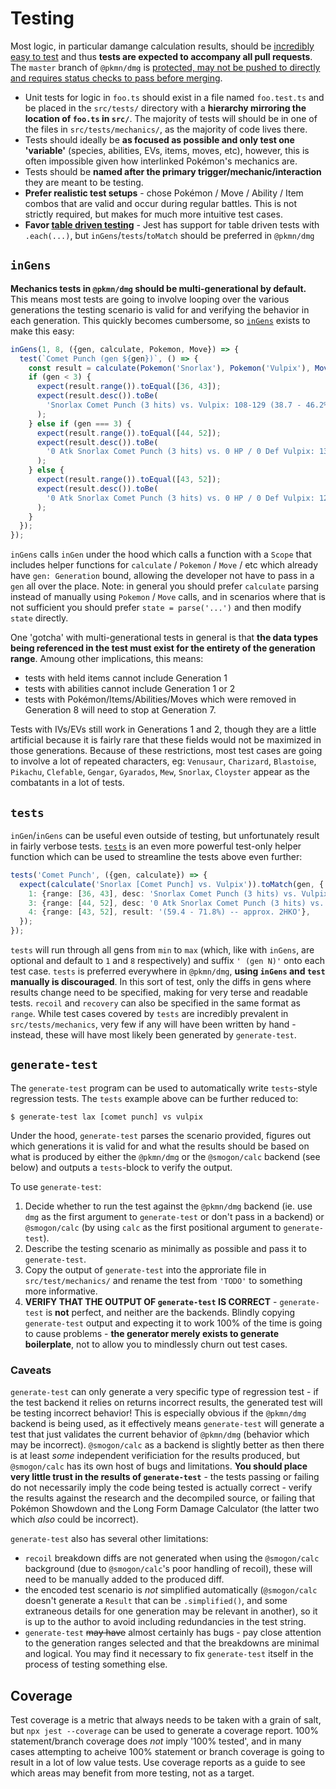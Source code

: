 # Testing

Most logic, in particular damange calculation results, should be [incredibly easy to
test](#generate-test) and thus **tests are expected to accompany all pull requests**. The `master`
branch of `@pkmn/dmg` is [protected, may not be pushed to directly and requires status checks to
pass before merging](https://github.blog/2015-09-03-protected-branches-and-required-status-checks/).

- Unit tests for logic in `foo.ts` should exist in a file  named `foo.test.ts` and be placed in the
  `src/tests/` directory with a **hierarchy mirroring the location of `foo.ts` in `src/`**. The
  majority of tests will should be in one of the files in `src/tests/mechanics/`, as the majority of
  code lives there.
- Tests should ideally be **as focused as possible and only test one 'variable'** (species,
  abilities, EVs, items, moves, etc), however, this is often impossible given how interlinked
  Pokémon's mechanics are.
- Tests should be **named after the primary trigger/mechanic/interaction** they are meant to be
  testing.
- **Prefer realistic test setups** - chose Pokémon / Move / Ability / Item combos that are valid and
  occur during regular battles. This is not strictly required, but makes for much more intuitive
  test cases.
- **Favor [table driven testing](https://github.com/golang/go/wiki/TableDrivenTests)** - Jest has
  support for table driven tests with `.each(...)`, but `inGens`/`tests`/`toMatch` should be
  preferred in `@pkmn/dmg`

## `inGens`

**Mechanics tests in `@pkmn/dmg` should be multi-generational by default.** This means most tests
are going to involve looping over the various generations the testing scenario is valid for and
verifying the behavior in each generation. This quickly becomes cumbersome, so
[`inGens`](src/gens.ts) exists to make this easy:

```ts
inGens(1, 8, ({gen, calculate, Pokemon, Move}) => {
  test(`Comet Punch (gen ${gen})`, () => {
    const result = calculate(Pokemon('Snorlax'), Pokemon('Vulpix'), Move('Comet Punch'));
    if (gen < 3) {
      expect(result.range()).toEqual([36, 43]);
      expect(result.desc()).toBe(
        'Snorlax Comet Punch (3 hits) vs. Vulpix: 108-129 (38.7 - 46.2%) -- approx. 3HKO'
      );
    } else if (gen === 3) {
      expect(result.range()).toEqual([44, 52]);
      expect(result.desc()).toBe(
        '0 Atk Snorlax Comet Punch (3 hits) vs. 0 HP / 0 Def Vulpix: 132-156 (60.8 - 71.8%) -- approx. 2HKO'
      );
    } else {
      expect(result.range()).toEqual([43, 52]);
      expect(result.desc()).toBe(
        '0 Atk Snorlax Comet Punch (3 hits) vs. 0 HP / 0 Def Vulpix: 129-156 (59.4 - 71.8%) -- approx. 2HKO'
      );
    }
  });
});
```

`inGens` calls `inGen` under the hood which calls a function with a `Scope` that includes helper
functions for `calculate` / `Pokemon` / `Move` / etc which already have `gen: Generation` bound,
allowing the developer not have to pass in a `gen` all over the place. Note: in general you should
prefer `calculate` parsing instead of manually using `Pokemon` / `Move` calls, and in scenarios
where that is not sufficient you should prefer `state = parse('...')` and then modify `state`
directly.

One 'gotcha' with multi-generational tests in general is that **the data types being referenced in
the test must exist for the entirety of the generation range**. Amoung other implications, this
means:

- tests with held items cannot include Generation 1
- tests with abilities cannot include Generation 1 or 2
- tests with Pokémon/Items/Abilities/Moves which were removed in Generation 8 will need to stop at
  Generation 7.

Tests with IVs/EVs still work in Generations 1 and 2, though they are a little artificial because it
is fairly rare that these fields would not be maximized in those generations. Because of these
restrictions, most test cases are going to involve a lot of repeated characters, eg:
`Venusaur`, `Charizard`, `Blastoise`, `Pikachu`, `Clefable`, `Gengar`, `Gyarados`, `Mew`, `Snorlax`,
`Cloyster` appear as the combatants in a lot of tests.

## `tests`

`inGen`/`inGens` can be useful even outside of testing, but unfortunately result in fairly verbose
tests. [`tests`](src/tests/helper.ts) is an even more powerful test-only helper function which can
be used to streamline the tests above even further:

```ts
tests('Comet Punch', ({gen, calculate}) => {
  expect(calculate('Snorlax [Comet Punch] vs. Vulpix')).toMatch(gen, {
    1: {range: [36, 43], desc: 'Snorlax Comet Punch (3 hits) vs. Vulpix', result: '(38.7 - 46.2%) -- approx. 3HKO'},
    3: {range: [44, 52], desc: '0 Atk Snorlax Comet Punch (3 hits) vs. 0 HP / 0 Def Vulpix', result: '(60.8 - 71.8%) -- approx. 2HKO'},
    4: {range: [43, 52], result: '(59.4 - 71.8%) -- approx. 2HKO'},
  });
});
```

`tests` will run through all gens from `min` to `max` (which, like with `inGens`, are optional and
default to `1` and `8` respectively) and suffix `' (gen N)'` onto each test case. `tests` is
preferred everywhere in `@pkmn/dmg`, **using `inGens` and `test` manually is discouraged**. In this
sort of test, only the diffs in gens where results change need to be specified, making for very
terse and readable tests. `recoil` and `recovery` can also be specified in the same format as
`range`. While test cases covered by `tests` are incredibly prevalent in `src/tests/mechanics`, very
few if any will have been written by hand - instead, these will have most likely been generated by
`generate-test`.

## `generate-test`

The `generate-test` program can be used to automatically write `tests`-style regression tests. The
`tests` example above can be further reduced to:

```
$ generate-test lax [comet punch] vs vulpix
```

Under the hood, `generate-test` parses the scenario provided, figures out which generations it is
valid for and what the results should be based on what is produced by either the `@pkmn/dmg` or the
`@smogon/calc` backend (see below) and outputs a `tests`-block to verify the output.

To use `generate-test`:

1. Decide whether to run the test against the `@pkmn/dmg` backend (ie. use `dmg` as the first
   argument to `generate-test` or don't pass in a backend) or `@smogon/calc` (by using `calc` as
   the first positional argument to `generate-test`).
2. Describe the testing scenario as minimally as possible and pass it to `generate-test`.
3. Copy the output of `generate-test` into the approriate file in `src/test/mechanics/` and rename
   the test from `'TODO'` to something more informative.
4. **VERIFY THAT THE OUTPUT OF `generate-test` IS CORRECT** - `generate-test` is **not** perfect,
   and neither are the backends. Blindly copying `generate-test` output and expecting it to work
   100% of the time is going to cause problems - **the generator merely exists to generate
   boilerplate**, not to allow you to mindlessly churn out test cases.

### Caveats

`generate-test` can only generate a very specific type of regression test - if the test backend it
relies on returns incorrect results, the generated test will be testing incorrect behavior! This is
especially obvious if the `@pkmn/dmg` backend is being used, as it effectively means `generate-test`
will generate a test that just validates the current behavior of `@pkmn/dmg` (behavior which may be
incorrect). `@smogon/calc` as a backend is slightly better as then there is at least *some*
independent verificiation for the results produced, but `@smogon/calc` has its own host of bugs and
limitations. **You should place very little trust in the results of `generate-test`** - the tests
passing or failing do not necessarily imply the code being tested is actually correct - verify the
results against the research and the decompiled source, or failing that Pokémon Showdown and the
Long Form Damage Calculator (the latter two which *also* could be incorrect).

`generate-test` also has several other limitations:

- `recoil` breakdown diffs are not generated when using the `@smogon/calc` background (due to
  `@smogon/calc`'s poor handling of recoil), these will need to be manually added to the produced
  diff.
- the encoded test scenario is *not* simplified automatically (`@smogon/calc` doesn't generate a
  `Result` that can be `.simplified()`, and some extraneous details for one generation may be
  relevant in another), so it is up to the author to avoid including redundancies in the test
  string.
- `generate-test` <s>may have</s> almost certainly has bugs - pay close attention to the generation
  ranges selected and that the breakdowns are minimal and logical. You may find it necessary to fix
  `generate-test` itself in the process of testing something else.

## Coverage

Test coverage is a metric that always needs to be taken with a grain of salt, but `npx jest
--coverage` can be used to generate a coverage report. 100% statement/branch coverage does *not*
imply '100% tested', and in many cases attempting to acheive 100% statement or branch coverage is
going to result in a lot of low value tests. Use coverage reports as a guide to see which areas may
benefit from more testing, not as a target.
